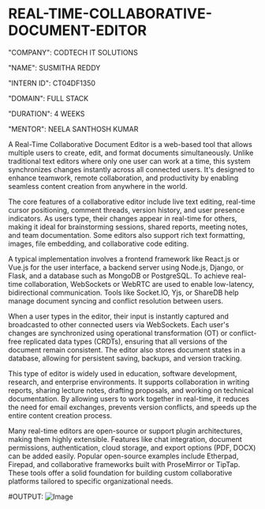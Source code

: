# REAL-TIME-COLLABORATIVE-DOCUMENT-EDITOR

"COMPANY": CODTECH IT SOLUTIONS

"NAME": SUSMITHA REDDY

"INTERN ID": CT04DF1350

"DOMAIN": FULL STACK

"DURATION": 4 WEEKS

"MENTOR": NEELA SANTHOSH KUMAR


A Real-Time Collaborative Document Editor is a web-based tool that allows multiple users to create, edit, and format documents simultaneously. Unlike traditional text editors where only one user can work at a time, this system synchronizes changes instantly across all connected users. It's designed to enhance teamwork, remote collaboration, and productivity by enabling seamless content creation from anywhere in the world.

The core features of a collaborative editor include live text editing, real-time cursor positioning, comment threads, version history, and user presence indicators. As users type, their changes appear in real-time for others, making it ideal for brainstorming sessions, shared reports, meeting notes, and team documentation. Some editors also support rich text formatting, images, file embedding, and collaborative code editing.

A typical implementation involves a frontend framework like React.js or Vue.js for the user interface, a backend server using Node.js, Django, or Flask, and a database such as MongoDB or PostgreSQL. To achieve real-time collaboration, WebSockets or WebRTC are used to enable low-latency, bidirectional communication. Tools like Socket.IO, Yjs, or ShareDB help manage document syncing and conflict resolution between users.

When a user types in the editor, their input is instantly captured and broadcasted to other connected users via WebSockets. Each user's changes are synchronized using operational transformation (OT) or conflict-free replicated data types (CRDTs), ensuring that all versions of the document remain consistent. The editor also stores document states in a database, allowing for persistent saving, backups, and version tracking.

This type of editor is widely used in education, software development, research, and enterprise environments. It supports collaboration in writing reports, sharing lecture notes, drafting proposals, and working on technical documentation. By allowing users to work together in real-time, it reduces the need for email exchanges, prevents version conflicts, and speeds up the entire content creation process.

Many real-time editors are open-source or support plugin architectures, making them highly extensible. Features like chat integration, document permissions, authentication, cloud storage, and export options (PDF, DOCX) can be added easily. Popular open-source examples include Etherpad, Firepad, and collaborative frameworks built with ProseMirror or TipTap. These tools offer a solid foundation for building custom collaborative platforms tailored to specific organizational needs.

#OUTPUT:
![Image](https://github.com/user-attachments/assets/e4cedb95-a3c2-459f-a0f2-781e50a58c3a)
